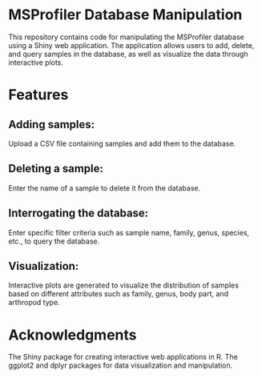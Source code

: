 # MSProfiler Database Manipulation

This repository contains code for manipulating the MSProfiler database using a Shiny web application. The application allows users to add, delete, and query samples in the database, as well as visualize the data through interactive plots.

# Features
## Adding samples: 
Upload a CSV file containing samples and add them to the database.

## Deleting a sample: 
Enter the name of a sample to delete it from the database.

## Interrogating the database: 
Enter specific filter criteria such as sample name, family, genus, species, etc., to query the database.

## Visualization: 
Interactive plots are generated to visualize the distribution of samples based on different attributes such as family, genus, body part, and arthropod type.

# Acknowledgments
The Shiny package for creating interactive web applications in R.
The ggplot2 and dplyr packages for data visualization and manipulation.

